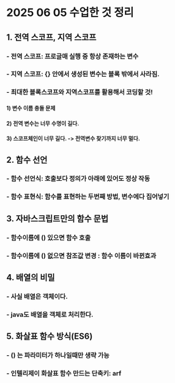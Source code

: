 # 2025 06 05 수업한 것 정리
## 1. 전역 스코프, 지역 스코프
### - 전역 스코프: 프로글매 실행 중 항상 존재하는 변수
### - 지역 스코프: {} 안에서 생성된 변수는 블록 밖에서 사라짐.
### - 최대한 블록스코프와 지역스코프를 활용해서 코딩할 것!
#### 1) 변수 이름 충돌 문제
#### 2) 전역 변수는 너무 수명이 길다.
#### 3) 스코프체인이 너무 길다. -> 전역변수 찾기까지 너무 멀다.
## 2. 함수 선언
### - 함수 선언식: 호출보다 정의가 아래에 있어도 정상 작동
### - 함수 표현식: 함수를 표현하는 두번째 방법, 변수에다 집어넣기
## 3. 자바스크립트만의 함수 문법
### - 함수이름에 () 있으면 함수 호출
### - 함수이름에 () 없으면 참조값 변경 : 함수 이름이 바뀐효과
## 4. 배열의 비밀
### - 사실 배열은 객체이다.
### - java도 배열을 객체로 처리한다.
## 5. 화살표 함수 방식(ES6)
### - () 는 파라미터가 하나일때만 생략 가능
### - 인텔리제이 화살표 함수 만드는 단축키: arf


